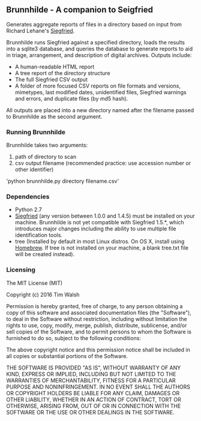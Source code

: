 ## Brunnhilde - A companion to Seigfried  

Generates aggregate reports of files in a directory based on input from Richard Lehane's [Siegfried](http://www.itforarchivists.com/siegfried).  

Brunnhilde runs Siegfried against a specified directory, loads the results into a sqlite3 database, and queries the database to generate reports to aid in triage, arrangement, and description of digital archives. Outputs include:  

* A human-readable HTML report  
* A tree report of the directory structure  
* The full Siegfried CSV output  
* A folder of more focused CSV reports on file formats and versions, mimetypes, last modified dates, unidentified files, Siegfried warnings and errors, and duplicate files (by md5 hash).  

All outputs are placed into a new directory named after the filename passed to Brunnhilde as the second argument.  

### Running Brunnhilde  

Brunnhilde takes two arguments:  

1. path of directory to scan  
2. csv output filename (recommended practice: use accession number or other identifier)  

'python brunnhilde.py directory filename.csv'  

### Dependencies  

* Python 2.7
* [Siegfried](http://www.itforarchivists.com/siegfried) (any version between 1.0.0 and 1.4.5) must be installed on your machine. Brunnhilde is not yet compatible with Siegfried 1.5.*, which introduces major changes including the ability to use multiple file identification tools.  
* tree (Installed by default in most Linux distros. On OS X, install using [Homebrew](http://brewformulas.org/tree). If tree is not installed on your machine, a blank tree.txt file will be created instead).  

### Licensing  

The MIT License (MIT)  

Copyright (c) 2016 Tim Walsh  

Permission is hereby granted, free of charge, to any person obtaining a copy of this software and associated documentation files (the "Software"), to deal in the Software without restriction, including without limitation the rights to use, copy, modify, merge, publish, distribute, sublicense, and/or sell copies of the Software, and to permit persons to whom the Software is furnished to do so, subject to the following conditions:  

The above copyright notice and this permission notice shall be included in all copies or substantial portions of the Software.  

THE SOFTWARE IS PROVIDED "AS IS", WITHOUT WARRANTY OF ANY KIND, EXPRESS OR IMPLIED, INCLUDING BUT NOT LIMITED TO THE WARRANTIES OF MERCHANTABILITY, FITNESS FOR A PARTICULAR PURPOSE AND NONINFRINGEMENT. IN NO EVENT SHALL THE AUTHORS OR COPYRIGHT HOLDERS BE LIABLE FOR ANY CLAIM, DAMAGES OR OTHER LIABILITY, WHETHER IN AN ACTION OF CONTRACT, TORT OR OTHERWISE, ARISING FROM, OUT OF OR IN CONNECTION WITH THE SOFTWARE OR THE USE OR OTHER DEALINGS IN THE SOFTWARE.  
